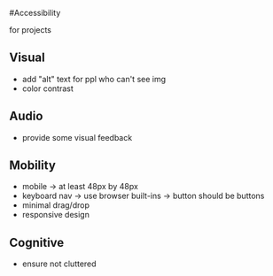 #Accessibility

for projects

## Visual

- add "alt" text for ppl who can't see img 
- color contrast

## Audio

- provide some visual feedback 

## Mobility

- mobile -> at least 48px by 48px
- keyboard nav -> use browser built-ins -> button should be buttons 
- minimal drag/drop
- responsive design 

## Cognitive

- ensure not cluttered
